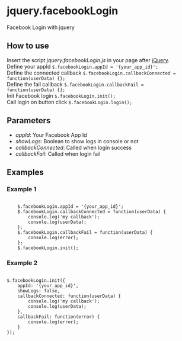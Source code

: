 # jquery.facebookLogin
Facebook Login with jquery

<h2>How to use</h2>
Insert the script <em>jquery.facebookLogin.js</em> in your page after <a href="http://jquery.com/download/" target="_blank">jQuery</a>.<br/>
Define your appId <code>$.facebookLogin.appId = '{your_app_id}';</code><br/>
Define the connected callback <code>$.facebookLogin.callbackConnected = function(userData) {};</code><br/>
Define the fail callback <code>$.facebookLogin.callbackFail = function(userData) {};</code><br/>
Init Facebook login <code>$.facebookLogin.init();</code><br/>
Call login on button click <code>$.facebookLogin.login();</code><br/>

<h2>Parameters</h2>
<ul>
	<li><em>appId</em>: Your Facebook App Id</li>
	<li><em>showLogs</em>: Boolean to show logs in console or not</li>
	<li><em>callbackConnected</em>: Called when login success</li>
	<li><em>callbackFail</em>: Called when login fail</li>
</ul>


<h2>Examples</h2>
<h3>Example 1</h3>
<code>
	$.facebookLogin.appId = '{your_app_id}';
	$.facebookLogin.callbackConnected = function(userData) {
		console.log('my callback');
		console.log(userData);
	};
	$.facebookLogin.callbackFail = function(userData) {
		console.log(error);
	};
	$.facebookLogin.init();
</code>
<h3>Example 2</h3>
<code>
$.facebookLogin.init({
	appId: '{your_app_id}',
	showLogs: false,
	callbackConnected: function(userData) {
		console.log('my callback');
		console.log(userData);
	},
	callbackFail: function(error) {
		console.log(error);
	}
});
</code>